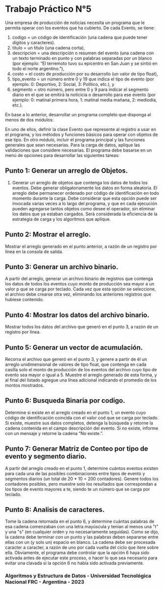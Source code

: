 # Trabajo Práctico N°5
Una empresa de producción de noticias necesita un programa que le permita operar con los eventos que ha cubierto. 
De cada Evento, se tiene:

1. codigo = un código de identificación (una cadena que puede tener dígitos y caracteres).
2. titulo = un título (una cadena corta), 
3. descripcion = una descripción o resumen del evento (una cadena con un texto terminado en punto y con palabras separadas por un blanco (por ejemplo: “El terremoto tuvo su epicentro en San Juan y se sintió en todo el norte argentino.”), 
4. costo = el costo de producción por su desarrollo (un valor de tipo float), 
5. tipo_evento = un número entre 0 y 19 que indica el tipo de evento (por ejemplo: 0: Deportivo, 2: Social, 3: Político, etc.), y 
6. segmento = otro número, pero entre 0 y 9 para indicar el segmento diario en el que se emitirá la noticicia o desarrollo para ese evento (por ejemplo: 0: matinal primera hora, 1: matinal media mañana, 2: mediodía, etc.).

En base a lo anterior, desarrollar un programa completo que disponga al menos de dos módulos:

En uno de ellos, definir la clase Evento que represente al registro a usar en el programa, y los métodos y funciones básicos para operar con objetos de ese tipo.
En otro módulo, incluir el programa principal y las funciones generales que sean necesarias. Para la carga de datos, aplique las validaciones que considere necesarias.
El programa debe basarse en un menú de opciones para desarrollar las siguientes tareas:

## Punto 1: Generar un arreglo de Objetos.
1. Generar un arreglo de objetos que contenga los datos de todos los eventos. Debe generar obligatoriamente los datos en forma aleatoria. El arreglo debe permanecer ordenado por código de identificación en todo momento durante la carga. Debe considerar que esta opción puede ser invocada varias veces a lo largo del programa, y que en cada ejecución pueden agregarse tantos objetos como desee el operador, sin eliminar los datos que ya estaban cargados. Será considerada la eficiencia de la estrategia de carga y los algoritmos que aplique.

## Punto 2: Mostrar el arreglo.
Mostrar el arreglo generado en el punto anterior, a razón de un registro por línea en la consola de salida.

## Punto 3: Generar un archivo binario.
A partir del arreglo, generar un archivo binario de registros que contenga los datos de todos los eventos cuyo monto de producción sea mayor a un valor p que se carga por teclado. Cada vez que esta opción se seleccione, el archivo debe crearse otra vez, eliminando los anteriores registros que hubiese contenido.

## Punto 4: Mostrar los datos del archivo binario.
Mostrar todos los datos del archivo que generó en el punto 3, a razón de un registro por línea.

## Punto 5: Generar un vector de acumulación.
Recorra el archivo que generó en el punto 3, y genere a partir de él un arreglo unidimensional de valores de tipo float, que contenga en cada casilla solo el monto de producción de los eventos del archivo cuyo tipo de evento sea mayor o igual a 5. Muestre el arreglo generado de esta forma, y al final del listado agregue una línea adicional indicando el promedio de los montos mostrados.

## Punto 6: Busqueda Binaria por codigo.
Determine si existe en el arreglo creado en el punto 1, un evento cuyo código de identificación coincida con el valor cod que se carga por teclado. Si existe, muestre sus datos completos, detenga la búsqueda y retorne la cadena contenida en el campo descripción del evento. Si no existe, informe con un mensaje y retorne la cadena “No existe.”.

## Punto 7: Generar Matriz de Conteo por tipo de evento y segmento diario.
A partir del arreglo creado en el punto 1, determine cuántos eventos existen para cada una de las posibles combinaciones entre tipos de evento y segmentos diarios (un total de 20 * 10 = 200 contadores). Genere todos los contadores posibles, pero muestre solo los resultados que correspondan a los tipos de evento mayores a te, siendo te un número que se carga por teclado.

## Punto 8: Analisis de caracteres.
Tome la cadena retornada en el punto 6, y determine cuántas palabras de esa cadena comenzaban con una letra mayúscula y tenían al menos una "t" y una "s" (en cualquier orden y no necesariamente seguidas).  Como se dijo, la cadena debe terminar con un punto y las palabras deben separarse entre ellas con un (y solo un) espacio en blanco. La cadena debe ser procesada caracter a caracter, a razón de uno por cada vuelta del ciclo que itere sobre ella. Obviamente, el programa debe controlar que la opción 6 haya sido activada antes de ejecutar este proceso, o hacer lo que sea necesario para evitar una clavada si la opción 6 no había sido activada previamente.

### Algoritmos y Estructura de Datos - Universidad Tecnológica Nacional FRC - Argentina - 2023
